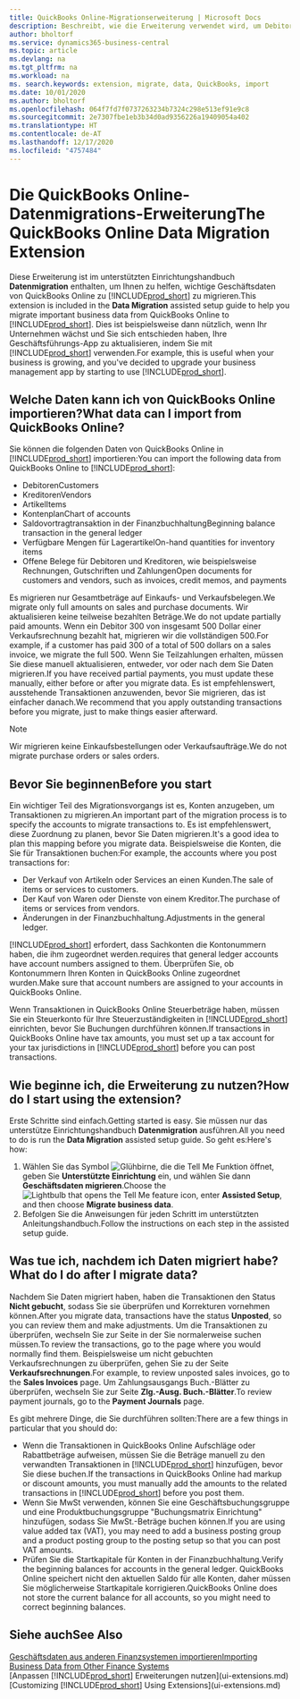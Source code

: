 ```yaml
---
title: QuickBooks Online-Migrationserweiterung | Microsoft Docs
description: Beschreibt, wie die Erweiterung verwendet wird, um Debitoren, Kreditoren, Artikel und Konten aus QuickBooks Online zu Business Central zu migrieren.
author: bholtorf
ms.service: dynamics365-business-central
ms.topic: article
ms.devlang: na
ms.tgt_pltfrm: na
ms.workload: na
ms. search.keywords: extension, migrate, data, QuickBooks, import
ms.date: 10/01/2020
ms.author: bholtorf
ms.openlocfilehash: 064f7fd7f0737263234b7324c298e513ef91e9c8
ms.sourcegitcommit: 2e7307fbe1eb3b34d0ad9356226a19409054a402
ms.translationtype: HT
ms.contentlocale: de-AT
ms.lasthandoff: 12/17/2020
ms.locfileid: "4757484"
---
```

# <a name="the-quickbooks-online-data-migration-extension"></a><span data-ttu-id="ae0cd-103">Die QuickBooks Online-Datenmigrations-Erweiterung</span><span class="sxs-lookup"><span data-stu-id="ae0cd-103">The QuickBooks Online Data Migration Extension</span></span>

<span data-ttu-id="ae0cd-104">Diese Erweiterung ist im unterstützten Einrichtungshandbuch **Datenmigration** enthalten, um Ihnen zu helfen, wichtige Geschäftsdaten von QuickBooks Online zu [!INCLUDE[prod_short](includes/prod_short.md)] zu migrieren.</span><span class="sxs-lookup"><span data-stu-id="ae0cd-104">This extension is included in the **Data Migration** assisted setup guide to help you migrate important business data from QuickBooks Online to [!INCLUDE[prod_short](includes/prod_short.md)].</span></span> <span data-ttu-id="ae0cd-105">Dies ist beispielsweise dann nützlich, wenn Ihr Unternehmen wächst und Sie sich entschieden haben, Ihre Geschäftsführungs-App zu aktualisieren, indem Sie mit [!INCLUDE[prod_short](includes/prod_short.md)] verwenden.</span><span class="sxs-lookup"><span data-stu-id="ae0cd-105">For example, this is useful when your business is growing, and you've decided to upgrade your business management app by starting to use [!INCLUDE[prod_short](includes/prod_short.md)].</span></span>

## <a name="what-data-can-i-import-from-quickbooks-online"></a><span data-ttu-id="ae0cd-106">Welche Daten kann ich von QuickBooks Online importieren?</span><span class="sxs-lookup"><span data-stu-id="ae0cd-106">What data can I import from QuickBooks Online?</span></span>

<span data-ttu-id="ae0cd-107">Sie können die folgenden Daten von QuickBooks Online in [!INCLUDE[prod_short](includes/prod_short.md)] importieren:</span><span class="sxs-lookup"><span data-stu-id="ae0cd-107">You can import the following data from QuickBooks Online to [!INCLUDE[prod_short](includes/prod_short.md)]:</span></span>  

* <span data-ttu-id="ae0cd-108">Debitoren</span><span class="sxs-lookup"><span data-stu-id="ae0cd-108">Customers</span></span>
* <span data-ttu-id="ae0cd-109">Kreditoren</span><span class="sxs-lookup"><span data-stu-id="ae0cd-109">Vendors</span></span>
* <span data-ttu-id="ae0cd-110">Artikel</span><span class="sxs-lookup"><span data-stu-id="ae0cd-110">Items</span></span>
* <span data-ttu-id="ae0cd-111">Kontenplan</span><span class="sxs-lookup"><span data-stu-id="ae0cd-111">Chart of accounts</span></span>
* <span data-ttu-id="ae0cd-112">Saldovortragtransaktion in der Finanzbuchhaltung</span><span class="sxs-lookup"><span data-stu-id="ae0cd-112">Beginning balance transaction in the general ledger</span></span>
* <span data-ttu-id="ae0cd-113">Verfügbare Mengen für Lagerartikel</span><span class="sxs-lookup"><span data-stu-id="ae0cd-113">On-hand quantities for inventory items</span></span>
* <span data-ttu-id="ae0cd-114">Offene Belege für Debitoren und Kreditoren, wie beispielsweise Rechnungen, Gutschriften und Zahlungen</span><span class="sxs-lookup"><span data-stu-id="ae0cd-114">Open documents for customers and vendors, such as invoices, credit memos, and payments</span></span>

<span data-ttu-id="ae0cd-115">Es migrieren nur Gesamtbeträge auf Einkaufs- und Verkaufsbelegen.</span><span class="sxs-lookup"><span data-stu-id="ae0cd-115">We migrate only full amounts on sales and purchase documents.</span></span> <span data-ttu-id="ae0cd-116">Wir aktualisieren keine teilweise bezahlten Beträge.</span><span class="sxs-lookup"><span data-stu-id="ae0cd-116">We do not update partially paid amounts.</span></span> <span data-ttu-id="ae0cd-117">Wenn ein Debitor 300 von insgesamt 500 Dollar einer Verkaufsrechnung bezahlt hat, migrieren wir die vollständigen 500.</span><span class="sxs-lookup"><span data-stu-id="ae0cd-117">For example, if a customer has paid 300 of a total of 500 dollars on a sales invoice, we migrate the full 500.</span></span> <span data-ttu-id="ae0cd-118">Wenn Sie Teilzahlungen erhalten, müssen Sie diese manuell aktualisieren, entweder, vor oder nach dem Sie Daten migrieren.</span><span class="sxs-lookup"><span data-stu-id="ae0cd-118">If you have received partial payments, you must update these manually, either before or after you migrate data.</span></span> <span data-ttu-id="ae0cd-119">Es ist empfehlenswert, ausstehende Transaktionen anzuwenden, bevor Sie migrieren, das ist einfacher danach.</span><span class="sxs-lookup"><span data-stu-id="ae0cd-119">We recommend that you apply outstanding transactions before you migrate, just to make things easier afterward.</span></span>

> [!NOTE]  
> <span data-ttu-id="ae0cd-120">Wir migrieren keine Einkaufsbestellungen oder Verkaufsaufträge.</span><span class="sxs-lookup"><span data-stu-id="ae0cd-120">We do not migrate purchase orders or sales orders.</span></span>

## <a name="before-you-start"></a><span data-ttu-id="ae0cd-121">Bevor Sie beginnen</span><span class="sxs-lookup"><span data-stu-id="ae0cd-121">Before you start</span></span>

<span data-ttu-id="ae0cd-122">Ein wichtiger Teil des Migrationsvorgangs ist es, Konten anzugeben, um Transaktionen zu migrieren.</span><span class="sxs-lookup"><span data-stu-id="ae0cd-122">An important part of the migration process is to specify the accounts to migrate transactions to.</span></span> <span data-ttu-id="ae0cd-123">Es ist empfehlenswert, diese Zuordnung zu planen, bevor Sie Daten migrieren.</span><span class="sxs-lookup"><span data-stu-id="ae0cd-123">It's a good idea to plan this mapping before you migrate data.</span></span> <span data-ttu-id="ae0cd-124">Beispielsweise die Konten, die Sie für Transaktionen buchen:</span><span class="sxs-lookup"><span data-stu-id="ae0cd-124">For example, the accounts where you post transactions for:</span></span>  

* <span data-ttu-id="ae0cd-125">Der Verkauf von Artikeln oder Services an einen Kunden.</span><span class="sxs-lookup"><span data-stu-id="ae0cd-125">The sale of items or services to customers.</span></span>
* <span data-ttu-id="ae0cd-126">Der Kauf von Waren oder Dienste von einem Kreditor.</span><span class="sxs-lookup"><span data-stu-id="ae0cd-126">The purchase of items or services from vendors.</span></span>  
* <span data-ttu-id="ae0cd-127">Änderungen in der Finanzbuchhaltung.</span><span class="sxs-lookup"><span data-stu-id="ae0cd-127">Adjustments in the general ledger.</span></span>  

[!INCLUDE[prod_short](includes/prod_short.md)] <span data-ttu-id="ae0cd-128">erfordert, dass Sachkonten die Kontonummern haben, die ihm zugeordnet werden.</span><span class="sxs-lookup"><span data-stu-id="ae0cd-128">requires that general ledger accounts have account numbers assigned to them.</span></span> <span data-ttu-id="ae0cd-129">Überprüfen Sie, ob Kontonummern Ihren Konten in QuickBooks Online zugeordnet wurden.</span><span class="sxs-lookup"><span data-stu-id="ae0cd-129">Make sure that account numbers are assigned to your accounts in QuickBooks Online.</span></span>

<span data-ttu-id="ae0cd-130">Wenn Transaktionen in QuickBooks Online Steuerbeträge haben, müssen Sie ein Steuerkonto für Ihre Steuerzuständigkeiten in [!INCLUDE[prod_short](includes/prod_short.md)] einrichten, bevor Sie Buchungen durchführen können.</span><span class="sxs-lookup"><span data-stu-id="ae0cd-130">If transactions in QuickBooks Online have tax amounts, you must set up a tax account for your tax jurisdictions in [!INCLUDE[prod_short](includes/prod_short.md)] before you can post transactions.</span></span>

## <a name="how-do-i-start-using-the-extension"></a><span data-ttu-id="ae0cd-131">Wie beginne ich, die Erweiterung zu nutzen?</span><span class="sxs-lookup"><span data-stu-id="ae0cd-131">How do I start using the extension?</span></span>

<span data-ttu-id="ae0cd-132">Erste Schritte sind einfach.</span><span class="sxs-lookup"><span data-stu-id="ae0cd-132">Getting started is easy.</span></span> <span data-ttu-id="ae0cd-133">Sie müssen nur das unterstütze Einrichtungshandbuch **Datenmigration** ausführen.</span><span class="sxs-lookup"><span data-stu-id="ae0cd-133">All you need to do is run the **Data Migration** assisted setup guide.</span></span> <span data-ttu-id="ae0cd-134">So geht es:</span><span class="sxs-lookup"><span data-stu-id="ae0cd-134">Here's how:</span></span>

1. <span data-ttu-id="ae0cd-135">Wählen Sie das Symbol ![Glühbirne, die die Tell Me Funktion öffnet](media/ui-search/search_small.png "Tell Me-Funktion"), geben Sie **Unterstützte Einrichtung** ein, und wählen Sie dann **Geschäftsdaten migrieren**.</span><span class="sxs-lookup"><span data-stu-id="ae0cd-135">Choose the ![Lightbulb that opens the Tell Me feature](media/ui-search/search_small.png "Tell me what you want to do") icon, enter **Assisted Setup**, and then choose **Migrate business data**.</span></span>
2. <span data-ttu-id="ae0cd-136">Befolgen Sie die Anweisungen für jeden Schritt im unterstützten Anleitungshandbuch.</span><span class="sxs-lookup"><span data-stu-id="ae0cd-136">Follow the instructions on each step in the assisted setup guide.</span></span>

## <a name="what-do-i-do-after-i-migrate-data"></a><span data-ttu-id="ae0cd-137">Was tue ich, nachdem ich Daten migriert habe?</span><span class="sxs-lookup"><span data-stu-id="ae0cd-137">What do I do after I migrate data?</span></span>

<span data-ttu-id="ae0cd-138">Nachdem Sie Daten migriert haben, haben die Transaktionen den Status **Nicht gebucht**, sodass Sie sie überprüfen und Korrekturen vornehmen können.</span><span class="sxs-lookup"><span data-stu-id="ae0cd-138">After you migrate data, transactions have the status **Unposted**, so you can review them and make adjustments.</span></span> <span data-ttu-id="ae0cd-139">Um die Transaktionen zu überprüfen, wechseln Sie zur Seite in der Sie normalerweise suchen müssen.</span><span class="sxs-lookup"><span data-stu-id="ae0cd-139">To review the transactions, go to the page where you would normally find them.</span></span> <span data-ttu-id="ae0cd-140">Beispielsweise um nicht gebuchten Verkaufsrechnungen zu überprüfen, gehen Sie zu der Seite **Verkaufsrechnungen**.</span><span class="sxs-lookup"><span data-stu-id="ae0cd-140">For example, to review unposted sales invoices, go to the **Sales Invoices** page.</span></span> <span data-ttu-id="ae0cd-141">Um Zahlungsausgangs Buch.-Blätter zu überprüfen, wechseln Sie zur Seite **Zlg.-Ausg. Buch.-Blätter**.</span><span class="sxs-lookup"><span data-stu-id="ae0cd-141">To review payment journals, go to the **Payment Journals** page.</span></span>  

<span data-ttu-id="ae0cd-142">Es gibt mehrere Dinge, die Sie durchführen sollten:</span><span class="sxs-lookup"><span data-stu-id="ae0cd-142">There are a few things in particular that you should do:</span></span>

* <span data-ttu-id="ae0cd-143">Wenn die Transaktionen in QuickBooks Online Aufschläge oder Rabattbeträge aufweisen, müssen Sie die Beträge manuell zu den verwandten Transaktionen in [!INCLUDE[prod_short](includes/prod_short.md)] hinzufügen, bevor Sie diese buchen.</span><span class="sxs-lookup"><span data-stu-id="ae0cd-143">If the transactions in QuickBooks Online had markup or discount amounts, you must manually add the amounts to the related transactions in [!INCLUDE[prod_short](includes/prod_short.md)] before you post them.</span></span>
* <span data-ttu-id="ae0cd-144">Wenn Sie MwSt verwenden, können Sie eine Geschäftsbuchungsgruppe und eine Produktbuchungsgruppe "Buchungsmatrix Einrichtung" hinzufügen, sodass Sie MwSt.-Beträge buchen können.</span><span class="sxs-lookup"><span data-stu-id="ae0cd-144">If you are using value added tax (VAT), you may need to add a business posting group and a product posting group to the posting setup so that you can post VAT amounts.</span></span>
* <span data-ttu-id="ae0cd-145">Prüfen Sie die Startkapitale für Konten in der Finanzbuchhaltung.</span><span class="sxs-lookup"><span data-stu-id="ae0cd-145">Verify the beginning balances for accounts in the general ledger.</span></span> <span data-ttu-id="ae0cd-146">QuickBooks Online speichert nicht den aktuellen Saldo für alle Konten, daher müssen Sie möglicherweise Startkapitale korrigieren.</span><span class="sxs-lookup"><span data-stu-id="ae0cd-146">QuickBooks Online does not store the current balance for all accounts, so you might need to correct beginning balances.</span></span>

## <a name="see-also"></a><span data-ttu-id="ae0cd-147">Siehe auch</span><span class="sxs-lookup"><span data-stu-id="ae0cd-147">See Also</span></span>

[<span data-ttu-id="ae0cd-148">Geschäftsdaten aus anderen Finanzsystemen importieren</span><span class="sxs-lookup"><span data-stu-id="ae0cd-148">Importing Business Data from Other Finance Systems</span></span>](across-import-data-configuration-packages.md)  
<span data-ttu-id="ae0cd-149">[Anpassen [!INCLUDE[prod_short](includes/prod_short.md)] Erweiterungen nutzen](ui-extensions.md)</span><span class="sxs-lookup"><span data-stu-id="ae0cd-149">[Customizing [!INCLUDE[prod_short](includes/prod_short.md)] Using Extensions](ui-extensions.md)</span></span>  
